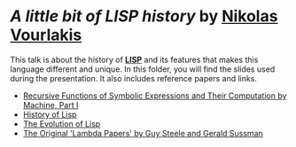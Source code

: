 # _A little bit of LISP history_ by [Nikolas Vourlakis](https://github.com/Archimidis)

This talk is about the history of [__LISP__](https://en.wikipedia.org/wiki/Lisp) and its features that makes this language different and unique.
In this folder, you will find the slides used during the presentation. It also
includes reference papers and links.


* [Recursive Functions of Symbolic Expressions and Their Computation by Machine, Part I](./papers/mcarthy_1960.pdf)
* [History of Lisp](./papers/history_of_lisp.pdf)
* [The Evolution of Lisp](./papers/the_evolution_of_lisp.pdf)
* [The Original 'Lambda Papers' by Guy Steele and Gerald Sussman](http://library.readscheme.org/page1.html)
